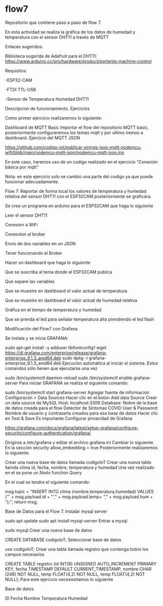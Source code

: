 # flow7
Repositorio que contiene paso a paso de flow 7.

En esta actividad se realiza la gráfica de los datos de humedad y temperatura con el sensor DHT11 a través de MQTT

Enlaces sugeridos:

Biblioteca sugerida de Adafruit para el DHT11: https://www.arduino.cc/pro/hardware/product/portenta-machine-control

Requisitos:

-ESP32-CAM

-FTDI TTL-USB

-Sensor de Temperatura Humedad DHT11

Descripcion de funcionamiento.
Ejercicios

Como primer ejercicio realizaremos lo siguiente:

Dashboard de MQTT Basic
Importar el flow del repositorio MQTT basic, posteriormente configuraremos los temas mqtt y por ultimo iremos a dashboard.
Ejercicio del MQTT JSON

https://github.com/codigo-iot/publicar-strings-json-mqtt-nodemcu-wifi/blob/main/nodemcu-mqtt-json/nodemcu-mqtt-json.ino

En este caso, haremos uso de un codigo realizado en el ejercicio "Conexión básica por mqtt"

Nota: en este ejercicio solo se cambio una parte del codigo ya que puede funcionar adecuadamente.

Flow 7: Reportar de forma local los valores de temperatura y humedad relativa del sensor DHT11 con el ESP32CAM posteriormente se graficára.

Se crea un programa en arduino para el ESP32CAM que haga lo siguiente

Leer el sensor DHT11

Conexion a WiFi

Conexxion al broker

Envio de dos variables en un JSON

Tener funcionando el Broker

Hacer un dashboard que haga lo siguiente

Que se suscriba al tema donde el ESP32CAM publica

Que separe las variables

Que se muestre en dashboard el valor actual de temperatura

Que se muestre en dashboard el valor actual de humedad relativa

Gráfica en el tiempo de temperatura y humedad

Que se prenda el led para señalar temperatura alta prendiendo el led flash

Modificación del Flow7 con Grafana

Se instala y se inicia GRAFANA:

sudo apt-get install -y adduser libfontconfig1
wget https://dl.grafana.com/enterprise/release/grafana-enterprise_9.1.3_amd64.deb
sudo dpkg -i grafana-enterprise_9.1.3_amd64.deb
Ejecución automática al iniciar el sistema. Estos comandos sólo tienen que ejecutarse una vez

sudo /bin/systemctl daemon-reload
sudo /bin/systemctl enable grafana-server
Para iniciar GRAFANA se realiza el siguiente comando:

sudo /bin/systemctl start grafana-server
Agregar fuente de información
Configuracón > Data Sources
Hacer clic en el boton Add data Source
Crear un data source de MySQL
Host: localhost:3306
Database: Nobre de la base de datos creada para el flow Detector de Síntomas COVID
User & Password: Nombre de usuario y contraseña creados para esa base de datos
Hacer clic en Test & Save
Es importante Configurar privacidad de Grafana

https://grafana.com/docs/grafana/latest/setup-grafana/configure-security/configure-authentication/grafana/

Dirigirse a /etc/grafana y editar el archivo grafana.ini
Cambiar lo siguiente
En la sección security
allow_embedding = true
Posteriormente realizaremos lo siguiente:

Crear una nueva base de datos llamada codigoIoT
Crear una nueva tabla llamda clima
id, fecha, nombre, temperatura y humedad
Una vez realizado en el se pone un Nodo function Query

En el cual se tendra el siguiente comando:

msg.topic = "INSERT INTO clima (nombre,temperatura,humedad) VALUES ('" + msg.payload.id + "'," + msg.payload.temp+ "," + msg.payload.hum + ");"; return msg;

Base de Datos para el Flow 7.
Instalar mysql server

sudo apt update
sudo apt install mysql-server
Entrar a mysql

sudo mysql
Crear una nueva base de datos

CREATE DATABASE codigoIoT;
Seleccionar base de datos

use codigoIoT;
Crear una tabla llamada registro que contenga todos los campos necesarios

CREATE TABLE registro (id INT(6) UNSIGNED AUTO_INCREMENT PRIMARY KEY, fecha TIMESTAMP DEFAULT CURRENT_TIMESTAMP, nombre CHAR (248) NOT NULL, temp FLOAT(4,2) NOT NULL, temp FLOAT(4,2) NOT NULL);
Para este ejercicio necesesitamos lo siguiente

Base de datos

ID
Fecha
Nombre
Temperatura
Humedad
